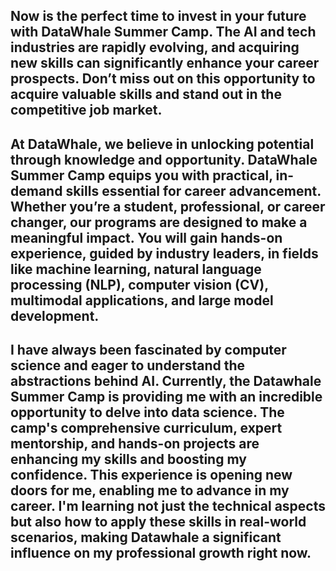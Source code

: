 ## Now is the perfect time to invest in your future with DataWhale Summer Camp. The AI and tech industries are rapidly evolving, and acquiring new skills can significantly enhance your career prospects. Don’t miss out on this opportunity to acquire valuable skills and stand out in the competitive job market.
## At DataWhale, we believe in unlocking potential through knowledge and opportunity. DataWhale Summer Camp equips you with practical, in-demand skills essential for career advancement. Whether you’re a student, professional, or career changer, our programs are designed to make a meaningful impact. You will gain hands-on experience, guided by industry leaders, in fields like machine learning, natural language processing (NLP), computer vision (CV), multimodal applications, and large model development.
## I have always been fascinated by computer science and eager to understand the abstractions behind AI. Currently, the Datawhale Summer Camp is providing me with an incredible opportunity to delve into data science. The camp's comprehensive curriculum, expert mentorship, and hands-on projects are enhancing my skills and boosting my confidence. This experience is opening new doors for me, enabling me to advance in my career. I'm learning not just the technical aspects but also how to apply these skills in real-world scenarios, making Datawhale a significant influence on my professional growth right now.
